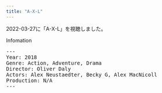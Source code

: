 ```yaml
---
title: "A-X-L"
---
```

2022-03-27に「A-X-L」を視聴しました。

Infomation
<pre>
---
Year: 2018
Genre: Action, Adventure, Drama
Director: Oliver Daly
Actors: Alex Neustaedter, Becky G, Alex MacNicoll
Production: N/A
---
</pre>